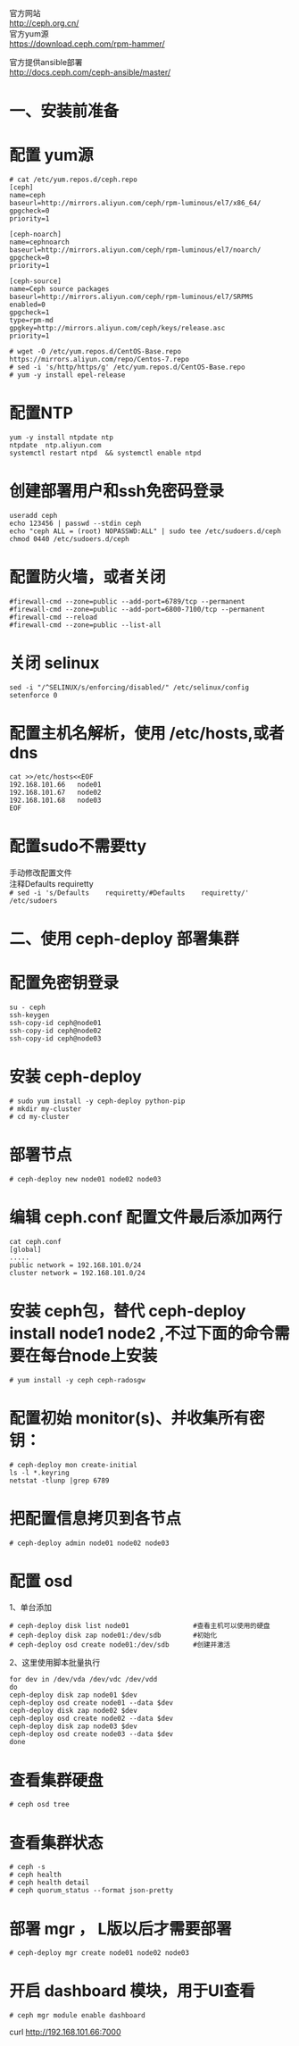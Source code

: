 官方网站  
http://ceph.org.cn/  
官方yum源  
https://download.ceph.com/rpm-hammer/  

官方提供ansible部署  
http://docs.ceph.com/ceph-ansible/master/  


一、安装前准备
=========

# 配置 yum源  
``` 
# cat /etc/yum.repos.d/ceph.repo 
[ceph]
name=ceph
baseurl=http://mirrors.aliyun.com/ceph/rpm-luminous/el7/x86_64/
gpgcheck=0
priority=1

[ceph-noarch]
name=cephnoarch
baseurl=http://mirrors.aliyun.com/ceph/rpm-luminous/el7/noarch/
gpgcheck=0
priority=1

[ceph-source]
name=Ceph source packages
baseurl=http://mirrors.aliyun.com/ceph/rpm-luminous/el7/SRPMS
enabled=0
gpgcheck=1
type=rpm-md
gpgkey=http://mirrors.aliyun.com/ceph/keys/release.asc
priority=1
```  

``` 
# wget -O /etc/yum.repos.d/CentOS-Base.repo https://mirrors.aliyun.com/repo/Centos-7.repo
# sed -i 's/http/https/g' /etc/yum.repos.d/CentOS-Base.repo
# yum -y install epel-release
```  

# 配置NTP  
```
yum -y install ntpdate ntp
ntpdate  ntp.aliyun.com
systemctl restart ntpd  && systemctl enable ntpd
```  

# 创建部署用户和ssh免密码登录  
```
useradd ceph
echo 123456 | passwd --stdin ceph
echo "ceph ALL = (root) NOPASSWD:ALL" | sudo tee /etc/sudoers.d/ceph
chmod 0440 /etc/sudoers.d/ceph
```  

# 配置防火墙，或者关闭  
```
#firewall-cmd --zone=public --add-port=6789/tcp --permanent
#firewall-cmd --zone=public --add-port=6800-7100/tcp --permanent
#firewall-cmd --reload
#firewall-cmd --zone=public --list-all
```  

# 关闭 selinux  
```
sed -i "/^SELINUX/s/enforcing/disabled/" /etc/selinux/config
setenforce 0
```  

# 配置主机名解析，使用  /etc/hosts,或者dns  
```
cat >>/etc/hosts<<EOF
192.168.101.66   node01
192.168.101.67   node02
192.168.101.68   node03
EOF
```  

# 配置sudo不需要tty  
手动修改配置文件  
注释Defaults requiretty  
``` # sed -i 's/Defaults    requiretty/#Defaults    requiretty/' /etc/sudoers ```  


二、使用 ceph-deploy 部署集群
======================
# 配置免密钥登录  
```
su - ceph
ssh-keygen
ssh-copy-id ceph@node01
ssh-copy-id ceph@node02
ssh-copy-id ceph@node03
```  

# 安装 ceph-deploy  
```
# sudo yum install -y ceph-deploy python-pip
# mkdir my-cluster
# cd my-cluster
```  

# 部署节点
``` # ceph-deploy new node01 node02 node03  ```  
  
# 编辑 ceph.conf 配置文件最后添加两行  
```
cat ceph.conf
[global]
.....
public network = 192.168.101.0/24
cluster network = 192.168.101.0/24
```  

# 安装 ceph包，替代 ceph-deploy install node1 node2 ,不过下面的命令需要在每台node上安装
``` # yum install -y ceph ceph-radosgw ```  

# 配置初始 monitor(s)、并收集所有密钥：  
```
# ceph-deploy mon create-initial
ls -l *.keyring
netstat -tlunp |grep 6789
```  

# 把配置信息拷贝到各节点  
``` # ceph-deploy admin node01 node02 node03  ```  

# 配置 osd  
1、单台添加
```
# ceph-deploy disk list node01                #查看主机可以使用的硬盘       
# ceph-deploy disk zap node01:/dev/sdb        #初始化
# ceph-deploy osd create node01:/dev/sdb      #创建并激活
```
2、这里使用脚本批量执行
```
for dev in /dev/vda /dev/vdc /dev/vdd
do
ceph-deploy disk zap node01 $dev
ceph-deploy osd create node01 --data $dev
ceph-deploy disk zap node02 $dev
ceph-deploy osd create node02 --data $dev
ceph-deploy disk zap node03 $dev
ceph-deploy osd create node03 --data $dev
done
```  

# 查看集群硬盘  
``` # ceph osd tree ```  

# 查看集群状态  
```
# ceph -s
# ceph health
# ceph health detail
# ceph quorum_status --format json-pretty
```  

# 部署 mgr ， L版以后才需要部署  
``` # ceph-deploy mgr create node01 node02 node03 ```  

# 开启 dashboard 模块，用于UI查看  
``` # ceph mgr module enable dashboard ```  

curl http://192.168.101.66:7000

